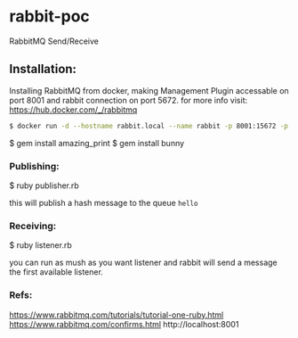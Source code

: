 # rabbit-poc
RabbitMQ Send/Receive

## Installation:
Installing RabbitMQ from docker, making Management Plugin accessable on port 8001 and rabbit connection on port 5672.
for more info visit: https://hub.docker.com/_/rabbitmq
```bash
$ docker run -d --hostname rabbit.local --name rabbit -p 8001:15672 -p 5672:5672 rabbitmq:3-management
```

  $ gem install amazing_print
  $ gem install bunny

### Publishing:

  $ ruby publisher.rb

this will publish a hash message to the queue `hello`


### Receiving:

  $ ruby listener.rb

you can run as mush as you want listener and rabbit will send a message the first available listener.


### Refs:

https://www.rabbitmq.com/tutorials/tutorial-one-ruby.html
https://www.rabbitmq.com/confirms.html
http://localhost:8001
